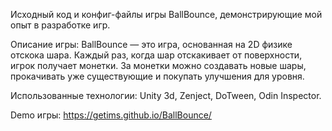 Исходный код и конфиг-файлы игры BallBounce, демонстрирующие мой опыт в разработке игр.

Описание игры: BallBounce — это игра, основанная на 2D физике отскока шара. Каждый раз, когда шар отскакивает от поверхности, игрок получает монетки. За монетки можно создавать новые шары, прокачивать уже существующие и покупать улучшения для уровня.

Использованные технологии: Unity 3d, Zenject, DoTween, Odin Inspector.

Demo игры: https://getims.github.io/BallBounce/
